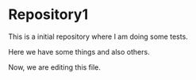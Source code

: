 # Repository1
This is a initial repository where I am doing some tests.

Here we have some things and also others.

Now, we are editing this file.
